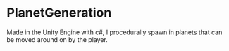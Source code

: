 # PlanetGeneration
Made in the Unity Engine with c#, I procedurally spawn in planets that can be moved around on by the player.
